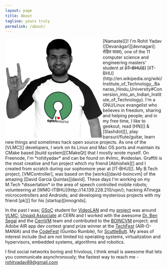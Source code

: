 ```yaml
---
layout: page
title: About
tagline: yours truly
permalink: /about/
---
```


<img align="left" src="/assets/img/avatar.png"/>
[Namaste][]! I'm Rohit Yadav ([Devanāgarī][devnagari]: रोहित यादव), one of the 11 computer science and engineering masters' student at <strike>[IT-BHU][]</strike> [IIT-BHU](http://en.wikipedia.org/wiki/Institute_of_Technology,_Banaras_Hindu_University#Conversion_into_an_Indian_Institute_of_Technology). I'm a GNU/Linux evangelist who believes in freedom, sharing and helping people; and in my free time, I like to geekout, read [HN][] &amp; [Slashdot][], play bansuri/flute/guitar, learn new things and sometimes hack open source projects. As one of the [VLMC][] developers, I work on its Linux and Mac OS ports and maintain its CMake based [build system][CMakeQt] that I mostly wrote myself. On Freenode, I'm *rohityadav* and can be found on #vlmc, #videolan. Graffiti is the most creative and fun project which my friend [Abhishek][] and I created from scratch during our sophomore year at [IT-BHU][]. My B.Tech project, [VMController], was based on the [works][david-boincvm] of the amazing [David Garcia Quintas][david]. These days I'm working on my M.Tech *dissertation* in the area of speech controlled mobile robots; volunteering at [WMG-ITBHU](http://14.139.228.210/vpn/); hacking ATmega microcontrollers and Androids; and developing mysterious projects with my friend [pk][] for his [startup][innogrids].

In the past I was; [GSoC] student for [VideoLAN][yt-vlmc-wiki] and my [project][gsoc-project] was around [VLMC][]; [Unpaid Associate][boincvm] at CERN and I worked with the awesome [Dr. Ben Segal][ben] and the [CernVM][] team and contributed to the [BOINCVM][boincvm] project; and Adobe AIR app dev contest grand prize winner at the [TechFest][] (AIR-O-MANIA) and the [CodeFest][] (Gumbo Rumble), for [ScuttleButt][]. My areas of interest include (but are not limited to) operating systems, virtualization and hypervisors, embedded systems, algorithms and robotics.

I find social networks boring and frivolous, I think email is awesome that lets you communicate asynchronously; the fastest way to reach me - <rohityadav89@gmail.com>

[Namaste]: http://en.wikipedia.org/wiki/Namaste
[devnagari]: http://en.wikipedia.org/wiki/Devan%C4%81gar%C4%AB
[IT-BHU]: http://itbhu.ac.in
[HN]: http://news.ycombinator.com
[Slashdot]: http://slashdot.org
[VLMC]: http://trac.videolan.org/vlmc
[CMakeQt]: https://github.com/bhaisahab/cmakeqt
[Abhishek]: http://theshowstopper.in
[VMController]: http://code.google.com/p/vmcontroller
[david-boincvm]: http://bitbucket.org/dgquintas/boincvm
[david]: http://www.linkedin.com/in/davidgarciaquintas
[pk]: http://people.videolan.org/~pk/
[innogrids]: http://innogrids.com
[GSoC]: http://en.wikipedia.org/wiki/Google_Summer_of_Code
[yt-vlmc-wiki]: http://wiki.videolan.org/SoC_2010/Youtube_Integration_VLMC
[gsoc-project]: http://www.google-melange.com/gsoc/project/google/gsoc2010/rohit_yadav/25001
[boincvm]: http://code.google.com/p/boincvm
[ben]: http://ben.web.cern.ch/ben/
[CernVM]: http://cernvm.cern.ch/cernvm/
[TechFest]: http://www.techfest.org/
[CodeFest]: http://itbhu.ac.in/codefest/
[ScuttleButt]: /files/old/scuttlebutt.zip

<script type="text/javascript">
  mixpanel.track("About Page");
</script>
